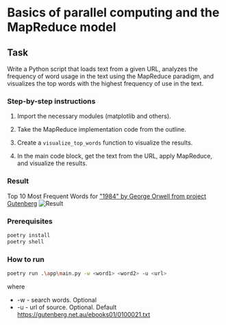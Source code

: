 # Basics of parallel computing and the MapReduce model

## Task

Write a Python script that loads text from a given URL, analyzes the frequency of word usage in the text using the MapReduce paradigm, and visualizes the top words with the highest frequency of use in the text.

### Step-by-step instructions

1. Import the necessary modules (matplotlib and others).

2. Take the MapReduce implementation code from the outline.

3. Create a `visualize_top_words` function to visualize the results.

4. In the main code block, get the text from the URL, apply MapReduce, and visualize the results.

### Result
Top 10 Most Frequent Words for ["1984" by George Orwell from project Gutenberg](https://gutenberg.net.au/ebooks01/0100021.txt)
![Result](doc/Figure_1.svg)

### Prerequisites 
```bash
poetry install
poetry shell
```

### How to run
```bash
poetry run .\app\main.py -w <word1> <word2> -u <url>
```
where 
- -w - search words. Optional
- -u - url of source. Optional. Default https://gutenberg.net.au/ebooks01/0100021.txt